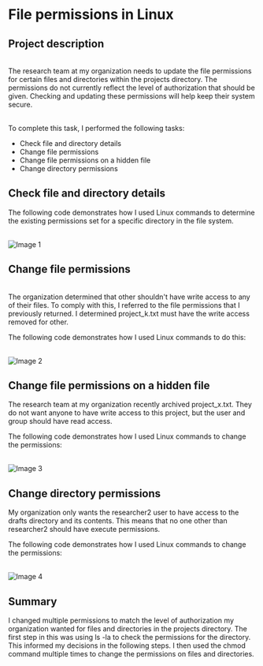 <h1> File permissions in Linux</h1>
<h2>Project description</h2>
<br>The research team at my organization needs to update the file permissions for certain files and directories within the projects directory. 
The permissions do not currently reflect the level of authorization that should be given. Checking and updating these permissions will help keep their system secure.</br> 

<br>To complete this task, I performed the following tasks:</br>

<ul>
  <li>Check file and directory details</li>
  <li>Change file permissions</li>
  <li>Change file permissions on a hidden file</li>
  <li>Change directory permissions</li>
</ul>
<h2> Check file and directory details</h2>
The following code demonstrates how I used Linux commands to determine the existing permissions set for a specific directory in the file system.

<br><img src="https://github.com/JustinMills2024/File-permissions-in-Linux/assets/159082478/582df23a-cf0e-414b-843f-0fbf1bd738be" alt="Image 1"></br>

<h2>Change file permissions</h2>

<br>The organization determined that other shouldn't have write access to any of their files. To comply with this, I referred to the file permissions that I previously returned. I determined project_k.txt must have the write access removed for other.

The following code demonstrates how I used Linux commands to do this:</br>

<br><img src="https://github.com/JustinMills2024/File-permissions-in-Linux/assets/159082478/1467273f-5057-4542-b20f-cb159f11ba83" alt="Image 2"></br>

<h2>Change file permissions on a hidden file
</h2>
The research team at my organization recently archived project_x.txt. They do not want anyone to have write access to this project, but the user and group should have read access. 

The following code demonstrates how I used Linux commands to change the permissions:

<br><img src="https://github.com/JustinMills2024/File-permissions-in-Linux/assets/159082478/59cdb654-03d5-4d49-9eaa-73d2d43b846d" alt="Image 3"></br>

<h2>Change directory permissions
</h2>
My organization only wants the researcher2 user to have access to the drafts directory and its contents. This means that no one other than researcher2 should have execute permissions.

The following code demonstrates how I used Linux commands to change the permissions:

<br><img src="https://github.com/JustinMills2024/File-permissions-in-Linux/assets/159082478/ecbcb83e-f6b1-44ae-afde-756733f9d0ff" alt="Image 4"></br>

<h2>Summary</h2>
I changed multiple permissions to match the level of authorization my organization wanted for files and directories in the projects directory. The first step in this was using ls -la to check the permissions for the directory. This informed my decisions in the following steps. I then used the chmod command multiple times to change the permissions on files and directories.




